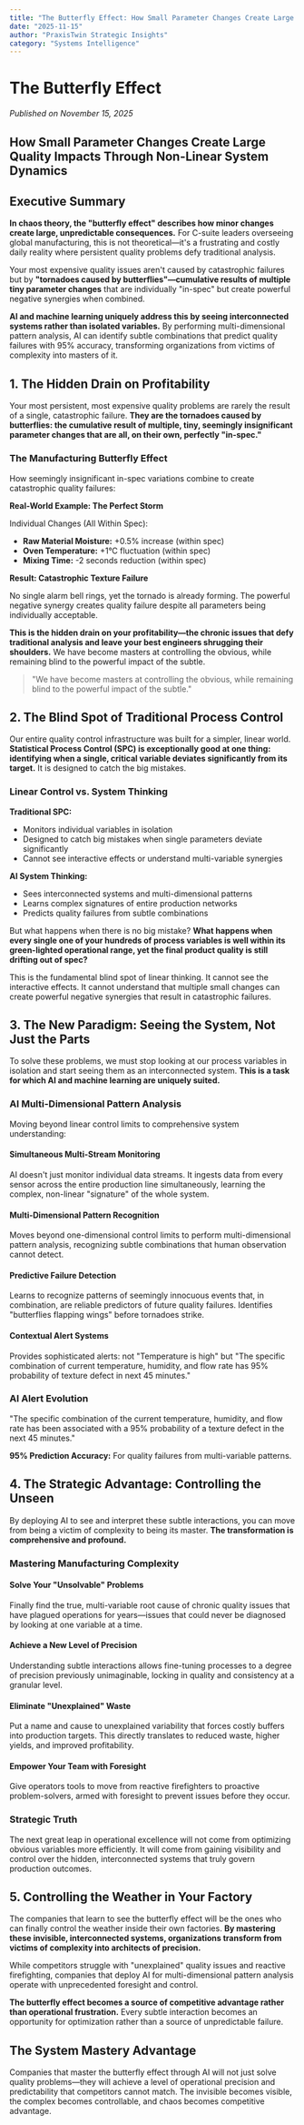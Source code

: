 ```yaml
---
title: "The Butterfly Effect: How Small Parameter Changes Create Large Quality Impacts Through Non-Linear System Dynamics"
date: "2025-11-15"
author: "PraxisTwin Strategic Insights"
category: "Systems Intelligence"
---
```


# The Butterfly Effect

*Published on November 15, 2025*

## How Small Parameter Changes Create Large Quality Impacts Through Non-Linear System Dynamics

## Executive Summary

**In chaos theory, the "butterfly effect" describes how minor changes create large, unpredictable consequences.** For C-suite leaders overseeing global manufacturing, this is not theoretical—it's a frustrating and costly daily reality where persistent quality problems defy traditional analysis.

Your most expensive quality issues aren't caused by catastrophic failures but by **"tornadoes caused by butterflies"—cumulative results of multiple tiny parameter changes** that are individually "in-spec" but create powerful negative synergies when combined.

**AI and machine learning uniquely address this by seeing interconnected systems rather than isolated variables.** By performing multi-dimensional pattern analysis, AI can identify subtle combinations that predict quality failures with 95% accuracy, transforming organizations from victims of complexity into masters of it.

## 1. The Hidden Drain on Profitability

Your most persistent, most expensive quality problems are rarely the result of a single, catastrophic failure. **They are the tornadoes caused by butterflies: the cumulative result of multiple, tiny, seemingly insignificant parameter changes that are all, on their own, perfectly "in-spec."**

### The Manufacturing Butterfly Effect

How seemingly insignificant in-spec variations combine to create catastrophic quality failures:

**Real-World Example: The Perfect Storm**

Individual Changes (All Within Spec):
- **Raw Material Moisture:** +0.5% increase (within spec)
- **Oven Temperature:** +1°C fluctuation (within spec)
- **Mixing Time:** -2 seconds reduction (within spec)

**Result: Catastrophic Texture Failure**

No single alarm bell rings, yet the tornado is already forming. The powerful negative synergy creates quality failure despite all parameters being individually acceptable.

**This is the hidden drain on your profitability—the chronic issues that defy traditional analysis and leave your best engineers shrugging their shoulders.** We have become masters at controlling the obvious, while remaining blind to the powerful impact of the subtle.

> "We have become masters at controlling the obvious, while remaining blind to the powerful impact of the subtle."

## 2. The Blind Spot of Traditional Process Control

Our entire quality control infrastructure was built for a simpler, linear world. **Statistical Process Control (SPC) is exceptionally good at one thing: identifying when a single, critical variable deviates significantly from its target.** It is designed to catch the big mistakes.

### Linear Control vs. System Thinking

**Traditional SPC:**
- Monitors individual variables in isolation
- Designed to catch big mistakes when single parameters deviate significantly
- Cannot see interactive effects or understand multi-variable synergies

**AI System Thinking:**
- Sees interconnected systems and multi-dimensional patterns
- Learns complex signatures of entire production networks
- Predicts quality failures from subtle combinations

But what happens when there is no big mistake? **What happens when every single one of your hundreds of process variables is well within its green-lighted operational range, yet the final product quality is still drifting out of spec?**

This is the fundamental blind spot of linear thinking. It cannot see the interactive effects. It cannot understand that multiple small changes can create powerful negative synergies that result in catastrophic failures.

## 3. The New Paradigm: Seeing the System, Not Just the Parts

To solve these problems, we must stop looking at our process variables in isolation and start seeing them as an interconnected system. **This is a task for which AI and machine learning are uniquely suited.**

### AI Multi-Dimensional Pattern Analysis

Moving beyond linear control limits to comprehensive system understanding:

#### Simultaneous Multi-Stream Monitoring

AI doesn't just monitor individual data streams. It ingests data from every sensor across the entire production line simultaneously, learning the complex, non-linear "signature" of the whole system.

#### Multi-Dimensional Pattern Recognition

Moves beyond one-dimensional control limits to perform multi-dimensional pattern analysis, recognizing subtle combinations that human observation cannot detect.

#### Predictive Failure Detection

Learns to recognize patterns of seemingly innocuous events that, in combination, are reliable predictors of future quality failures. Identifies "butterflies flapping wings" before tornadoes strike.

#### Contextual Alert Systems

Provides sophisticated alerts: not "Temperature is high" but "The specific combination of current temperature, humidity, and flow rate has 95% probability of texture defect in next 45 minutes."

### AI Alert Evolution

"The specific combination of the current temperature, humidity, and flow rate has been associated with a 95% probability of a texture defect in the next 45 minutes."

**95% Prediction Accuracy:** For quality failures from multi-variable patterns.

## 4. The Strategic Advantage: Controlling the Unseen

By deploying AI to see and interpret these subtle interactions, you can move from being a victim of complexity to being its master. **The transformation is comprehensive and profound.**

### Mastering Manufacturing Complexity

#### Solve Your "Unsolvable" Problems

Finally find the true, multi-variable root cause of chronic quality issues that have plagued operations for years—issues that could never be diagnosed by looking at one variable at a time.

#### Achieve a New Level of Precision

Understanding subtle interactions allows fine-tuning processes to a degree of precision previously unimaginable, locking in quality and consistency at a granular level.

#### Eliminate "Unexplained" Waste

Put a name and cause to unexplained variability that forces costly buffers into production targets. This directly translates to reduced waste, higher yields, and improved profitability.

#### Empower Your Team with Foresight

Give operators tools to move from reactive firefighters to proactive problem-solvers, armed with foresight to prevent issues before they occur.

### Strategic Truth

The next great leap in operational excellence will not come from optimizing obvious variables more efficiently. It will come from gaining visibility and control over the hidden, interconnected systems that truly govern production outcomes.

## 5. Controlling the Weather in Your Factory

The companies that learn to see the butterfly effect will be the ones who can finally control the weather inside their own factories. **By mastering these invisible, interconnected systems, organizations transform from victims of complexity into architects of precision.**

While competitors struggle with "unexplained" quality issues and reactive firefighting, companies that deploy AI for multi-dimensional pattern analysis operate with unprecedented foresight and control.

**The butterfly effect becomes a source of competitive advantage rather than operational frustration.** Every subtle interaction becomes an opportunity for optimization rather than a source of unpredictable failure.

## The System Mastery Advantage

Companies that master the butterfly effect through AI will not just solve quality problems—they will achieve a level of operational precision and predictability that competitors cannot match. The invisible becomes visible, the complex becomes controllable, and chaos becomes competitive advantage.
